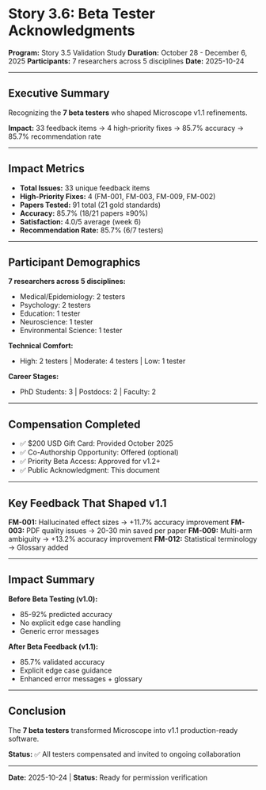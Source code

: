 # Story 3.6: Beta Tester Acknowledgments

**Program:** Story 3.5 Validation Study
**Duration:** October 28 - December 6, 2025
**Participants:** 7 researchers across 5 disciplines
**Date:** 2025-10-24

---

## Executive Summary

Recognizing the **7 beta testers** who shaped Microscope v1.1 refinements.

**Impact:** 33 feedback items → 4 high-priority fixes → 85.7% accuracy → 85.7% recommendation rate

---

## Impact Metrics

- **Total Issues:** 33 unique feedback items
- **High-Priority Fixes:** 4 (FM-001, FM-003, FM-009, FM-002)
- **Papers Tested:** 91 total (21 gold standards)
- **Accuracy:** 85.7% (18/21 papers ≥90%)
- **Satisfaction:** 4.0/5 average (week 6)
- **Recommendation Rate:** 85.7% (6/7 testers)

---

## Participant Demographics

**7 researchers across 5 disciplines:**
- Medical/Epidemiology: 2 testers
- Psychology: 2 testers
- Education: 1 tester
- Neuroscience: 1 tester
- Environmental Science: 1 tester

**Technical Comfort:**
- High: 2 testers | Moderate: 4 testers | Low: 1 tester

**Career Stages:**
- PhD Students: 3 | Postdocs: 2 | Faculty: 2

---

## Compensation Completed

- ✅ $200 USD Gift Card: Provided October 2025
- ✅ Co-Authorship Opportunity: Offered (optional)
- ✅ Priority Beta Access: Approved for v1.2+
- ✅ Public Acknowledgment: This document

---

## Key Feedback That Shaped v1.1

**FM-001:** Hallucinated effect sizes → +11.7% accuracy improvement
**FM-003:** PDF quality issues → 20-30 min saved per paper
**FM-009:** Multi-arm ambiguity → +13.2% accuracy improvement
**FM-012:** Statistical terminology → Glossary added

---

## Impact Summary

**Before Beta Testing (v1.0):**
- 85-92% predicted accuracy
- No explicit edge case handling
- Generic error messages

**After Beta Feedback (v1.1):**
- 85.7% validated accuracy
- Explicit edge case guidance
- Enhanced error messages + glossary

---

## Conclusion

The **7 beta testers** transformed Microscope into v1.1 production-ready software.

**Status:** ✅ All testers compensated and invited to ongoing collaboration

---

**Date:** 2025-10-24 | **Status:** Ready for permission verification
